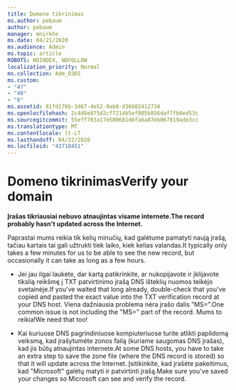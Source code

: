 ```yaml
---
title: Domeno tikrinimas
ms.author: pebaum
author: pebaum
manager: mnirkhe
ms.date: 04/21/2020
ms.audience: Admin
ms.topic: article
ROBOTS: NOINDEX, NOFOLLOW
localization_priority: Normal
ms.collection: Adm_O365
ms.custom:
- "47"
- "48"
- "8"
ms.assetid: 81fd176b-3d67-4e52-9ab8-d36602412734
ms.openlocfilehash: 2c4d8e075d2cf7214b5ef005b856daf7fb0ed53c
ms.sourcegitcommit: 55eff703a17e500681d8fa6a87eb067019ade3cc
ms.translationtype: MT
ms.contentlocale: lt-LT
ms.lasthandoff: 04/22/2020
ms.locfileid: "43710451"
---
```

# <a name="verify-your-domain"></a><span data-ttu-id="aa008-102">Domeno tikrinimas</span><span class="sxs-lookup"><span data-stu-id="aa008-102">Verify your domain</span></span>

 <span data-ttu-id="aa008-103">**Įrašas tikriausiai nebuvo atnaujintas visame internete.**</span><span class="sxs-lookup"><span data-stu-id="aa008-103">**The record probably hasn't updated across the Internet.**</span></span>
  
<span data-ttu-id="aa008-104">Paprastai mums reikia tik kelių minučių, kad galėtume pamatyti naują įrašą, tačiau kartais tai gali užtrukti tiek laiko, kiek kelias valandas.</span><span class="sxs-lookup"><span data-stu-id="aa008-104">It typically only takes a few minutes for us to be able to see the new record, but occasionally it can take as long as a few hours.</span></span> 
  
- <span data-ttu-id="aa008-105">Jei jau ilgai laukėte, dar kartą patikrinkite, ar nukopijavote ir įklijavote tikslią reikšmę į TXT patvirtinimo įrašą DNS išteklių nuomos teikėjo svetainėje.</span><span class="sxs-lookup"><span data-stu-id="aa008-105">If you've waited that long already, double-check that you've copied and pasted the exact value into the TXT verification record at your DNS host.</span></span> <span data-ttu-id="aa008-106">Viena dažniausia problema nėra įrašo dalis "MS=".</span><span class="sxs-lookup"><span data-stu-id="aa008-106">One common issue is not including the "MS=" part of the record.</span></span> <span data-ttu-id="aa008-107">Mums to reikia!</span><span class="sxs-lookup"><span data-stu-id="aa008-107">We need that too!</span></span>

- <span data-ttu-id="aa008-108">Kai kuriuose DNS pagrindiniuose kompiuteriuose turite atlikti papildomą veiksmą, kad įrašytumėte zonos failą (kuriame saugomas DNS įrašas), kad jis būtų atnaujintas internete.</span><span class="sxs-lookup"><span data-stu-id="aa008-108">At some DNS hosts, you have to take an extra step to save the zone file (where the DNS record is stored) so that it will update across the Internet.</span></span> <span data-ttu-id="aa008-109">Įsitikinkite, kad įrašėte pakeitimus, kad "Microsoft" galėtų matyti ir patvirtinti įrašą.</span><span class="sxs-lookup"><span data-stu-id="aa008-109">Make sure you've saved your changes so Microsoft can see and verify the record.</span></span>
